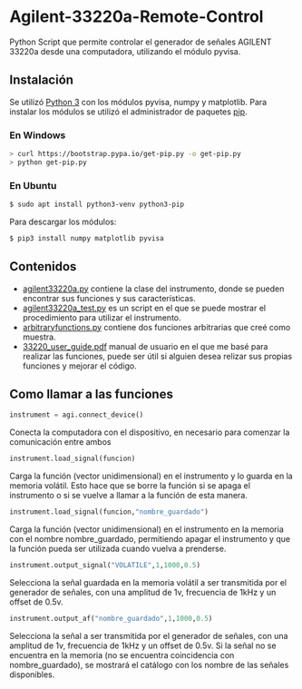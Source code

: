 # Agilent-33220a-Remote-Control
Python Script que permite controlar el generador de señales AGILENT 33220a desde una computadora, utilizando el módulo pyvisa.

## Instalación
Se utilizó [Python 3](https://www.python.org/) con los módulos pyvisa, numpy y matplotlib. Para instalar los módulos se utilizó el administrador de paquetes [pip](https://pypi.org/project/pip/).
### En Windows
```sh
> curl https://bootstrap.pypa.io/get-pip.py -o get-pip.py
> python get-pip.py
```
### En Ubuntu
```sh
$ sudo apt install python3-venv python3-pip
```
Para descargar los módulos:
```sh
$ pip3 install numpy matplotlib pyvisa
```
## Contenidos
* [agilent33220a.py](https://github.com/Quik-e/Agilent-33220a-Remote-Control/blob/master/agilent33220a.py) contiene la clase del instrumento, donde se pueden encontrar sus funciones y sus características.
* [agilent33220a_test.py](https://github.com/Quik-e/Agilent-33220a-Remote-Control/blob/master/agilent33220a_test.py) es un script en el que se puede mostrar el procedimiento para utilizar el instrumento.
* [arbitraryfunctions.py](https://github.com/Quik-e/Agilent-33220a-Remote-Control/blob/master/arbitraryfunctions.py) contiene dos funciones arbitrarias que creé como muestra.
* [33220_user_guide.pdf](https://github.com/Quik-e/Agilent-33220a-Remote-Control/blob/master/33220_user_guide.pdf) manual de usuario en el que me basé para realizar las funciones, puede ser útil si alguien desea relizar sus propias funciones y mejorar el código.
## Como llamar a las funciones
```python
instrument = agi.connect_device()
```
Conecta la computadora con el dispositivo, en necesario para comenzar la comunicación entre ambos

```python
instrument.load_signal(funcion)
```
Carga la función (vector unidimensional) en el instrumento y lo guarda en la memoria volátil. Esto hace que se borre la función si se apaga el instrumento o si se vuelve a llamar a la función de esta manera.

```python
instrument.load_signal(funcion,"nombre_guardado")
```
Carga la función (vector unidimensional) en el instrumento en la memoria con el nombre nombre_guardado, permitiendo apagar el instrumento y que la función pueda ser utilizada cuando vuelva a prenderse.

```python
instrument.output_signal("VOLATILE",1,1000,0.5)
```
Selecciona la señal guardada en la memoria volátil a ser transmitida por el generador de señales, con una amplitud de 1v, frecuencia de 1kHz y un offset de 0.5v.

```python
instrument.output_af("nombre_guardado",1,1000,0.5)
```
Selecciona la señal a ser transmitida por el generador de señales, con una amplitud de 1v, frecuencia de 1kHz y un offset de 0.5v. Si la señal no se encuentra en la memoria (no se encuentra coincidencia con nombre_guardado), se mostrará el catálogo con los nombre de las señales disponibles.

